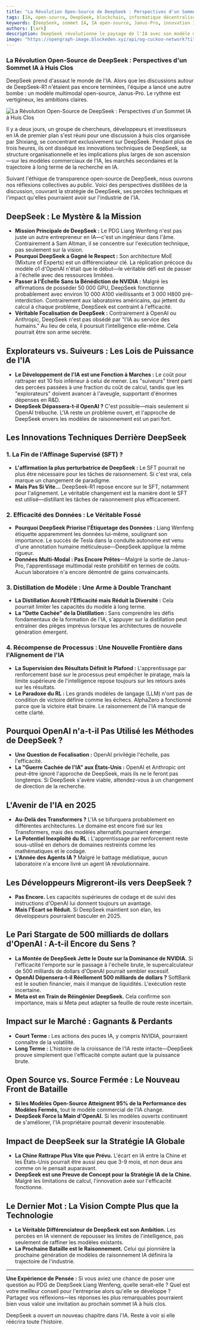 ```yaml
---
title: "La Révolution Open-Source de DeepSeek : Perspectives d'un Sommet IA à Huis Clos"
tags: [IA, open-source, DeepSeek, blockchain, informatique décentralisée]
keywords: [DeepSeek, sommet IA, IA open-source, Janus-Pro, innovation IA]
authors: [lark]
description: DeepSeek révolutionne le paysage de l'IA avec son modèle multimodal open-source, Janus-Pro. Cet article explore les perspectives d'un récent sommet IA à huis clos, examinant les innovations techniques de DeepSeek, son orientation stratégique et son impact potentiel sur l'industrie de l'IA.
image: "https://opengraph-image.blockeden.xyz/api/og-cuckoo-network?title=La%20R%C3%A9volution%20Open-Source%20de%20DeepSeek%20:%20Perspectives%20d'un%20Sommet%20IA%20%C3%A0%20Huis%20Clos"
---
```


### **La Révolution Open-Source de DeepSeek : Perspectives d'un Sommet IA à Huis Clos**

DeepSeek prend d'assaut le monde de l'IA. Alors que les discussions autour de DeepSeek-R1 n'étaient pas encore terminées, l'équipe a lancé une autre bombe : un modèle multimodal open-source, Janus-Pro. Le rythme est vertigineux, les ambitions claires.

![La Révolution Open-Source de DeepSeek : Perspectives d'un Sommet IA à Huis Clos](https://opengraph-image.blockeden.xyz/api/og-cuckoo-network?title=La%20R%C3%A9volution%20Open-Source%20de%20DeepSeek%20:%20Perspectives%20d'un%20Sommet%20IA%20%C3%A0%20Huis%20Clos)

Il y a deux jours, un groupe de chercheurs, développeurs et investisseurs en IA de premier plan s'est réuni pour une discussion à huis clos organisée par Shixiang, se concentrant exclusivement sur DeepSeek. Pendant plus de trois heures, ils ont disséqué les innovations techniques de DeepSeek, sa structure organisationnelle et les implications plus larges de son ascension—sur les modèles commerciaux de l'IA, les marchés secondaires et la trajectoire à long terme de la recherche en IA.

Suivant l'éthique de transparence open-source de DeepSeek, nous ouvrons nos réflexions collectives au public. Voici des perspectives distillées de la discussion, couvrant la stratégie de DeepSeek, ses percées techniques et l'impact qu'elles pourraient avoir sur l'industrie de l'IA.

## **DeepSeek : Le Mystère & la Mission**

- **Mission Principale de DeepSeek :** Le PDG Liang Wenfeng n'est pas juste un autre entrepreneur en IA—c'est un ingénieur dans l'âme. Contrairement à Sam Altman, il se concentre sur l'exécution technique, pas seulement sur la vision.
- **Pourquoi DeepSeek a Gagné le Respect :** Son architecture MoE (Mixture of Experts) est un différenciateur clé. La réplication précoce du modèle o1 d'OpenAI n'était que le début—le véritable défi est de passer à l'échelle avec des ressources limitées.
- **Passer à l'Échelle Sans la Bénédiction de NVIDIA :** Malgré les affirmations de posséder 50 000 GPU, DeepSeek fonctionne probablement avec environ 10 000 A100 vieillissants et 3 000 H800 pré-interdiction. Contrairement aux laboratoires américains, qui jettent du calcul à chaque problème, DeepSeek est contraint à l'efficacité.
- **Véritable Focalisation de DeepSeek :** Contrairement à OpenAI ou Anthropic, DeepSeek n'est pas obsédé par "l'IA au service des humains." Au lieu de cela, il poursuit l'intelligence elle-même. Cela pourrait être son arme secrète.

## **Explorateurs vs. Suiveurs : Les Lois de Puissance de l'IA**

- **Le Développement de l'IA est une Fonction à Marches :** Le coût pour rattraper est 10 fois inférieur à celui de mener. Les "suiveurs" tirent parti des percées passées à une fraction du coût de calcul, tandis que les "explorateurs" doivent avancer à l'aveugle, supportant d'énormes dépenses en R&D.
- **DeepSeek Dépassera-t-il OpenAI ?** C'est possible—mais seulement si OpenAI trébuche. L'IA reste un problème ouvert, et l'approche de DeepSeek envers les modèles de raisonnement est un pari fort.

## **Les Innovations Techniques Derrière DeepSeek**

### **1. La Fin de l'Affinage Supervisé (SFT) ?**

- **L'affirmation la plus perturbatrice de DeepSeek :** Le SFT pourrait ne plus être nécessaire pour les tâches de raisonnement. Si c'est vrai, cela marque un changement de paradigme.
- **Mais Pas Si Vite…** DeepSeek-R1 repose encore sur le SFT, notamment pour l'alignement. Le véritable changement est la manière dont le SFT est utilisé—distillant les tâches de raisonnement plus efficacement.

### **2. Efficacité des Données : Le Véritable Fossé**

- **Pourquoi DeepSeek Priorise l'Étiquetage des Données :** Liang Wenfeng étiquette apparemment les données lui-même, soulignant son importance. Le succès de Tesla dans la conduite autonome est venu d'une annotation humaine méticuleuse—DeepSeek applique la même rigueur.
- **Données Multi-Modal : Pas Encore Prêtes**—Malgré la sortie de Janus-Pro, l'apprentissage multimodal reste prohibitif en termes de coûts. Aucun laboratoire n'a encore démontré de gains convaincants.

### **3. Distillation de Modèle : Une Arme à Double Tranchant**

- **La Distillation Accroît l'Efficacité mais Réduit la Diversité :** Cela pourrait limiter les capacités du modèle à long terme.
- **La "Dette Cachée" de la Distillation :** Sans comprendre les défis fondamentaux de la formation de l'IA, s'appuyer sur la distillation peut entraîner des pièges imprévus lorsque les architectures de nouvelle génération émergent.

### **4. Récompense de Processus : Une Nouvelle Frontière dans l'Alignement de l'IA**

- **La Supervision des Résultats Définit le Plafond :** L'apprentissage par renforcement basé sur le processus peut empêcher le piratage, mais la limite supérieure de l'intelligence repose toujours sur les retours axés sur les résultats.
- **Le Paradoxe du RL :** Les grands modèles de langage (LLM) n'ont pas de condition de victoire définie comme les échecs. AlphaZero a fonctionné parce que la victoire était binaire. Le raisonnement de l'IA manque de cette clarté.

## **Pourquoi OpenAI n'a-t-il Pas Utilisé les Méthodes de DeepSeek ?**

- **Une Question de Focalisation :** OpenAI privilégie l'échelle, pas l'efficacité.
- **La "Guerre Cachée de l'IA" aux États-Unis :** OpenAI et Anthropic ont peut-être ignoré l'approche de DeepSeek, mais ils ne le feront pas longtemps. Si DeepSeek s'avère viable, attendez-vous à un changement de direction de la recherche.

## **L'Avenir de l'IA en 2025**

- **Au-Delà des Transformers ?** L'IA se bifurquera probablement en différentes architectures. Le domaine est encore fixé sur les Transformers, mais des modèles alternatifs pourraient émerger.
- **Le Potentiel Inexploité du RL :** L'apprentissage par renforcement reste sous-utilisé en dehors de domaines restreints comme les mathématiques et le codage.
- **L'Année des Agents IA ?** Malgré le battage médiatique, aucun laboratoire n'a encore livré un agent IA révolutionnaire.

## **Les Développeurs Migreront-ils vers DeepSeek ?**

- **Pas Encore.** Les capacités supérieures de codage et de suivi des instructions d'OpenAI lui donnent toujours un avantage.
- **Mais l'Écart se Réduit.** Si DeepSeek maintient son élan, les développeurs pourraient basculer en 2025.

## **Le Pari Stargate de 500 milliards de dollars d'OpenAI : A-t-il Encore du Sens ?**

- **La Montée de DeepSeek Jette le Doute sur la Dominance de NVIDIA.** Si l'efficacité l'emporte sur le passage à l'échelle brute, le supercalculateur de 500 milliards de dollars d'OpenAI pourrait sembler excessif.
- **OpenAI Dépensera-t-il Réellement 500 milliards de dollars ?** SoftBank est le soutien financier, mais il manque de liquidités. L'exécution reste incertaine.
- **Meta est en Train de Réingénier DeepSeek.** Cela confirme son importance, mais si Meta peut adapter sa feuille de route reste incertain.

## **Impact sur le Marché : Gagnants & Perdants**

- **Court Terme :** Les actions des puces IA, y compris NVIDIA, pourraient connaître de la volatilité.
- **Long Terme :** L'histoire de la croissance de l'IA reste intacte—DeepSeek prouve simplement que l'efficacité compte autant que la puissance brute.

## **Open Source vs. Source Fermée : Le Nouveau Front de Bataille**

- **Si les Modèles Open-Source Atteignent 95% de la Performance des Modèles Fermés,** tout le modèle commercial de l'IA change.
- **DeepSeek Force la Main d'OpenAI.** Si les modèles ouverts continuent de s'améliorer, l'IA propriétaire pourrait devenir insoutenable.

## **Impact de DeepSeek sur la Stratégie IA Globale**

- **La Chine Rattrape Plus Vite que Prévu.** L'écart en IA entre la Chine et les États-Unis pourrait être aussi peu que 3-9 mois, et non deux ans comme on le pensait auparavant.
- **DeepSeek est une Preuve de Concept pour la Stratégie IA de la Chine.** Malgré les limitations de calcul, l'innovation axée sur l'efficacité fonctionne.

## **Le Dernier Mot : La Vision Compte Plus que la Technologie**

- **Le Véritable Différenciateur de DeepSeek est son Ambition.** Les percées en IA viennent de repousser les limites de l'intelligence, pas seulement de raffiner les modèles existants.
- **La Prochaine Bataille est le Raisonnement.** Celui qui pionnière la prochaine génération de modèles de raisonnement IA définira la trajectoire de l'industrie.

------

**Une Expérience de Pensée :**
 Si vous aviez une chance de poser une question au PDG de DeepSeek Liang Wenfeng, quelle serait-elle ? Quel est votre meilleur conseil pour l'entreprise alors qu'elle se développe ? Partagez vos réflexions—les réponses les plus remarquables pourraient bien vous valoir une invitation au prochain sommet IA à huis clos.

DeepSeek a ouvert un nouveau chapitre dans l'IA. Reste à voir si elle réécrira toute l'histoire.
